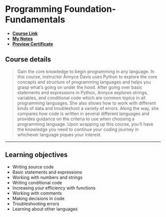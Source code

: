 # Programming Foundation-Fundamentals

- [**Course Link**](https://www.linkedin.com/learning/programming-foundations-fundamentals-3/)
- [**My Notes**](https://alilo.notion.site/Programing-Foundation-Fundamentals-9bff0a4c1259429bba2e030ded7cba85)
- [**Preview Certificate**](https://www.linkedin.com/learning/certificates/2cdcafa9d8452e4806059fd03311c51eeb73a6a5bbb2809a4b7d964df9517297?trk=share_certificate)

## Course details

> Gain the core knowledge to begin programming in any language. In this course, instructor Annyce Davis uses Python to explore the core concepts and structure of programming languages and helps you grasp what’s going on under the hood. After going over basic statements and expressions in Python, Annyce explores strings, variables, and conditional code which are common topics in all programming languages. She also shows how to work with different kinds of data and troubleshoot a variety of errors. Along the way, she compares how code is written in several different languages and provides guidance on the criteria to use when choosing a programming language. Upon wrapping up this course, you’ll have the knowledge you need to continue your coding journey in whichever language piques your interest.
---

## Learning objectives

- Writing source code
- Basic statements and expressions
- Working with numbers and strings
- Writing conditional code
- Increasing your efficiency with functions
- Working with comments
- Making decisions in code
- Troubleshooting errors
- Learning about other languages
